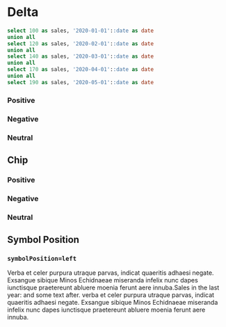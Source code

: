 # Delta

```sql sp
select 100 as sales, '2020-01-01'::date as date
union all
select 120 as sales, '2020-02-01'::date as date
union all
select 140 as sales, '2020-03-01'::date as date
union all
select 170 as sales, '2020-04-01'::date as date
union all
select 190 as sales, '2020-05-01'::date as date
```

### Positive
<Delta value=0.366 fmt=pct1 text="vs. prior year"/> 

### Negative
<Delta value=-0.366 fmt=pct1/> 

### Neutral
<Delta value=0.366 neutralMax=0.4 fmt=pct1/> 


## Chip
### Positive
<Delta value=0.366 fmt=pct1 chip=true/> 

### Negative
<Delta value=-0.366 fmt=pct1 chip=true/> 

### Neutral
<Delta value=0.366 neutralMax=0.4 fmt=pct1 chip=true/> 


## Symbol Position

### `symbolPosition=left`
<Delta value=0.366 fmt=pct1 symbolPosition=left  text="vs. prior year"/>  
<LineBreak lines=2/> 
<Delta value=-0.366 fmt=pct1 chip=true symbolPosition=left  text="vs. prior year"s/> 


<LineBreak lines=2/>

Verba et celer purpura utraque parvas, indicat quaeritis adhaesi negate. Exsangue sibique Minos Echidnaeae miseranda infelix nunc dapes iunctisque praetereunt abluere moenia ferunt aere innuba.Sales in the last year: <Delta data={sp} column=sales fmt=usd/> <Delta data={sp} column=sales fmt=usd chip=true/> and some text after. verba et celer purpura utraque parvas, indicat quaeritis adhaesi negate. Exsangue sibique Minos Echidnaeae <Delta data={sp} column=sales fmt=usd chip=true downIsGood=true/> miseranda infelix nunc dapes iunctisque praetereunt abluere moenia ferunt aere innuba.